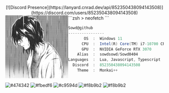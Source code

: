 <center>[![Discord Presence](https://lanyard.cnrad.dev/api/852350438094143508)](https://discord.com/users/852350438094143508)</center>
```zsh
> neofetch
```

<img align="left" src="https://raw.githubusercontent.com/Sowd0404/Sowd0404/main/Assets/L.jpg" alt="logo.jpg" width="200" /> 

```csharp
Sowd@github
----------------
       OS  :  Windows 11
      CPU  :  Intel(R) Core(TM) i7-10700 CPU @ 2.90GHz
      GPU  :  NVIDIA GeForce RTX 3070
    Alias  :  sowdsowd/Sowd0404
Languages  :  Lua, Javascript, Typescript
  Discord  :  852350438094143508
    Theme  :  Monkai++
```

<p align="left">
  &nbsp; &nbsp; &nbsp; &nbsp; &nbsp;&nbsp; &nbsp; &nbsp; &nbsp; &nbsp;&nbsp; &nbsp; &nbsp; &nbsp; &nbsp; &nbsp; &nbsp; &nbsp; &nbsp; &nbsp; &nbsp;&nbsp; &nbsp; &nbsp; &nbsp; &nbsp;&nbsp; &nbsp; &nbsp; &nbsp; &nbsp;
  <img alt="#474342" src="https://via.placeholder.com/15/ADBAC7/000000?text=+" width="25" height="20" />
  <img alt="#fbedf6" src="https://via.placeholder.com/15/6CB6FF/000000?text=+" width="25" height="20" />
  <img alt="#c9594d" src="https://via.placeholder.com/15/F47067/000000?text=+" width="25" height="20" />
  <img alt="#f8b9b2" src="https://via.placeholder.com/15/DCBDFB/000000?text=+" width="25" height="20" />
  <img alt="#f8b9b2" src="https://via.placeholder.com/15/57ab5a/000000?text=+" width="25" height="20" />
</p>
